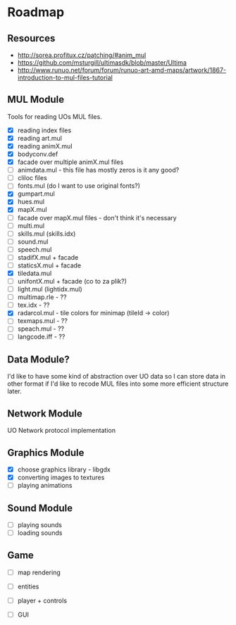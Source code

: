 # Roadmap

## Resources

- http://sorea.profitux.cz/patching/#anim_mul
- https://github.com/msturgill/ultimasdk/blob/master/Ultima
- http://www.runuo.net/forum/forum/runuo-art-amd-maps/artwork/1867-introduction-to-mul-files-tutorial

## MUL Module

Tools for reading UOs MUL files.

- [x] reading index files
- [x] reading art.mul
- [x] reading animX.mul
- [x] bodyconv.def
- [x] facade over multiple animX.mul files
- [ ] animdata.mul - this file has mostly zeros is it any good?
- [ ] cliloc files
- [ ] fonts.mul (do I want to use original fonts?)
- [x] gumpart.mul
- [x] hues.mul
- [x] mapX.mul
- [ ] facade over mapX.mul files - don't think it's necessary
- [ ] multi.mul
- [ ] skills.mul (skills.idx)
- [ ] sound.mul
- [ ] speech.mul
- [ ] stadifX.mul + facade
- [ ] staticsX.mul + facade
- [x] tiledata.mul
- [ ] unifontX.mul + facade (co to za plik?)
- [ ] light.mul (lightidx.mul)
- [ ] multimap.rle - ??
- [ ] tex.idx - ??
- [x] radarcol.mul - tile colors for minimap (tileId -> color)
- [ ] texmaps.mul - ??
- [ ] speach.mul - ??
- [ ] langcode.iff - ??

## Data Module?

I'd like to have some kind of abstraction over UO data so I can store data in other 
format if I'd like to recode MUL files into some more efficient structure later.

## Network Module

UO Network protocol implementation

## Graphics Module

- [x] choose graphics library - libgdx
- [x] converting images to textures
- [ ] playing animations

## Sound Module

- [ ] playing sounds
- [ ] loading sounds

## Game 

- [ ] map rendering 
- [ ] entities
- [ ] player + controls
- [ ] GUI

